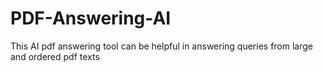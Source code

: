 # PDF-Answering-AI
This AI pdf answering tool can be helpful in answering queries from large and ordered pdf texts
